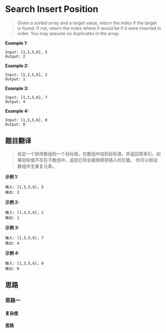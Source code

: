 # Search Insert Position #
>Given a sorted array and a target value, return the index if the target is found. If not, return the index where it would be if it were inserted in order.
 You may assume no duplicates in the array.

**Example 1:**
```
Input: [1,3,5,6], 5
Output: 2
```
**Example 2:**
```
Input: [1,3,5,6], 2
Output: 1
```
**Example 3:**
```
Input: [1,3,5,6], 7
Output: 4
```
**Example 4:**
```
Input: [1,3,5,6], 0
Output: 0
```

## 题目翻译 ##
>给定一个排序数组和一个目标值，在数组中找到目标值，并返回其索引。如果目标值不存在于数组中，返回它将会被按顺序插入的位置。
 你可以假设数组中无重复元素。

**示例 1:**
 ```
输入: [1,3,5,6], 5
输出: 2
 ```
**示例 2:**
```
输入: [1,3,5,6], 2
输出: 1
```
**示例 3:**
```
输入: [1,3,5,6], 7
输出: 4
```
**示例 4:**
```
输入: [1,3,5,6], 0
输出: 0
```
## 思路 ##
### 思路一 ###

#### 复杂度 ####

#### 思路 ####